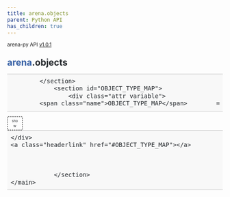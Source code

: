 ```yaml
---
title: arena.objects
parent: Python API
has_children: true
---
```

<small>arena-py API <a href="https://github.com/arenaxr/arena-py/blob/v1.0.1/arena">v1.0.1</a></small>
<div>
    <main class="pdoc">
            <section class="module-info">
                    <h1 class="modulename">
<a href="./arena.html">arena</a><wbr>.objects    </h1>

                
                
                
                
            </section>
                <section id="OBJECT_TYPE_MAP">
                    <div class="attr variable">
            <span class="name">OBJECT_TYPE_MAP</span>        =
<input id="OBJECT_TYPE_MAP-view-value" class="view-value-toggle-state" type="checkbox" aria-hidden="true" tabindex="-1">
            <label class="view-value-button pdoc-button" for="OBJECT_TYPE_MAP-view-value"></label><span class="default_value">{&#39;entity&#39;: &lt;class &#39;<a href="objects/entity.html#Entity">arena.objects.entity.Entity</a>&#39;&gt;, &#39;arenaui-button-panel&#39;: &lt;class &#39;<a href="objects/arenaui_button_panel.html#ArenauiButtonPanel">arena.objects.arenaui_button_panel.ArenauiButtonPanel</a>&#39;&gt;, &#39;arenaui-card&#39;: &lt;class &#39;<a href="objects/arenaui_card.html#ArenauiCard">arena.objects.arenaui_card.ArenauiCard</a>&#39;&gt;, &#39;arenaui-prompt&#39;: &lt;class &#39;<a href="objects/arenaui_prompt.html#ArenauiPrompt">arena.objects.arenaui_prompt.ArenauiPrompt</a>&#39;&gt;, &#39;box&#39;: &lt;class &#39;<a href="objects/box.html#Box">arena.objects.box.Box</a>&#39;&gt;, &#39;camera&#39;: &lt;class &#39;<a href="objects/camera.html#Camera">arena.objects.camera.Camera</a>&#39;&gt;, &#39;capsule&#39;: &lt;class &#39;<a href="objects/capsule.html#Capsule">arena.objects.capsule.Capsule</a>&#39;&gt;, &#39;circle&#39;: &lt;class &#39;<a href="objects/circle.html#Circle">arena.objects.circle.Circle</a>&#39;&gt;, &#39;cone&#39;: &lt;class &#39;<a href="objects/cone.html#Cone">arena.objects.cone.Cone</a>&#39;&gt;, &#39;cube&#39;: &lt;class &#39;<a href="objects/cube.html#Cube">arena.objects.cube.Cube</a>&#39;&gt;, &#39;cylinder&#39;: &lt;class &#39;<a href="objects/cylinder.html#Cylinder">arena.objects.cylinder.Cylinder</a>&#39;&gt;, &#39;dodecahedron&#39;: &lt;class &#39;<a href="objects/dodecahedron.html#Dodecahedron">arena.objects.dodecahedron.Dodecahedron</a>&#39;&gt;, &#39;gaussian_splatting&#39;: &lt;class &#39;<a href="objects/gaussian_splatting.html#GaussianSplatting">arena.objects.gaussian_splatting.GaussianSplatting</a>&#39;&gt;, &#39;gltf-model&#39;: &lt;class &#39;<a href="objects/gltf_model.html#GltfModel">arena.objects.gltf_model.GltfModel</a>&#39;&gt;, &#39;handLeft&#39;: &lt;class &#39;<a href="objects/hand_left.html#HandLeft">arena.objects.hand_left.HandLeft</a>&#39;&gt;, &#39;handRight&#39;: &lt;class &#39;<a href="objects/hand_right.html#HandRight">arena.objects.hand_right.HandRight</a>&#39;&gt;, &#39;icosahedron&#39;: &lt;class &#39;<a href="objects/icosahedron.html#Icosahedron">arena.objects.icosahedron.Icosahedron</a>&#39;&gt;, &#39;image&#39;: &lt;class &#39;<a href="objects/image.html#Image">arena.objects.image.Image</a>&#39;&gt;, &#39;light&#39;: &lt;class &#39;<a href="objects/light.html#Light">arena.objects.light.Light</a>&#39;&gt;, &#39;line&#39;: &lt;class &#39;<a href="objects/line.html#Line">arena.objects.line.Line</a>&#39;&gt;, &#39;obj-model&#39;: &lt;class &#39;<a href="objects/obj_model.html#ObjModel">arena.objects.obj_model.ObjModel</a>&#39;&gt;, &#39;ocean&#39;: &lt;class &#39;<a href="objects/ocean.html#Ocean">arena.objects.ocean.Ocean</a>&#39;&gt;, &#39;octahedron&#39;: &lt;class &#39;<a href="objects/octahedron.html#Octahedron">arena.objects.octahedron.Octahedron</a>&#39;&gt;, &#39;pcd-model&#39;: &lt;class &#39;<a href="objects/pcd_model.html#PcdModel">arena.objects.pcd_model.PcdModel</a>&#39;&gt;, &#39;plane&#39;: &lt;class &#39;<a href="objects/plane.html#Plane">arena.objects.plane.Plane</a>&#39;&gt;, &#39;ring&#39;: &lt;class &#39;<a href="objects/ring.html#Ring">arena.objects.ring.Ring</a>&#39;&gt;, &#39;roundedbox&#39;: &lt;class &#39;<a href="objects/roundedbox.html#Roundedbox">arena.objects.roundedbox.Roundedbox</a>&#39;&gt;, &#39;sphere&#39;: &lt;class &#39;<a href="objects/sphere.html#Sphere">arena.objects.sphere.Sphere</a>&#39;&gt;, &#39;tetrahedron&#39;: &lt;class &#39;<a href="objects/tetrahedron.html#Tetrahedron">arena.objects.tetrahedron.Tetrahedron</a>&#39;&gt;, &#39;text&#39;: &lt;class &#39;<a href="objects/text.html#Text">arena.objects.text.Text</a>&#39;&gt;, &#39;thickline&#39;: &lt;class &#39;<a href="objects/thickline.html#Thickline">arena.objects.thickline.Thickline</a>&#39;&gt;, &#39;threejs-scene&#39;: &lt;class &#39;<a href="objects/threejs_scene.html#ThreejsScene">arena.objects.threejs_scene.ThreejsScene</a>&#39;&gt;, &#39;torus&#39;: &lt;class &#39;<a href="objects/torus.html#Torus">arena.objects.torus.Torus</a>&#39;&gt;, &#39;torusKnot&#39;: &lt;class &#39;<a href="objects/torus_knot.html#TorusKnot">arena.objects.torus_knot.TorusKnot</a>&#39;&gt;, &#39;triangle&#39;: &lt;class &#39;<a href="objects/triangle.html#Triangle">arena.objects.triangle.Triangle</a>&#39;&gt;, &#39;urdf-model&#39;: &lt;class &#39;<a href="objects/urdf_model.html#UrdfModel">arena.objects.urdf_model.UrdfModel</a>&#39;&gt;, &#39;videosphere&#39;: &lt;class &#39;<a href="objects/videosphere.html#Videosphere">arena.objects.videosphere.Videosphere</a>&#39;&gt;}</span>

        
    </div>
    <a class="headerlink" href="#OBJECT_TYPE_MAP"></a>
    
    

                </section>
    </main>

<style>pre{line-height:125%;}span.linenos{color:inherit; background-color:transparent; padding-left:5px; padding-right:20px;}.pdoc-code .hll{background-color:#ffffcc}.pdoc-code{background:#f8f8f8;}.pdoc-code .c{color:#3D7B7B; font-style:italic}.pdoc-code .err{border:1px solid #FF0000}.pdoc-code .k{color:#008000; font-weight:bold}.pdoc-code .o{color:#666666}.pdoc-code .ch{color:#3D7B7B; font-style:italic}.pdoc-code .cm{color:#3D7B7B; font-style:italic}.pdoc-code .cp{color:#9C6500}.pdoc-code .cpf{color:#3D7B7B; font-style:italic}.pdoc-code .c1{color:#3D7B7B; font-style:italic}.pdoc-code .cs{color:#3D7B7B; font-style:italic}.pdoc-code .gd{color:#A00000}.pdoc-code .ge{font-style:italic}.pdoc-code .gr{color:#E40000}.pdoc-code .gh{color:#000080; font-weight:bold}.pdoc-code .gi{color:#008400}.pdoc-code .go{color:#717171}.pdoc-code .gp{color:#000080; font-weight:bold}.pdoc-code .gs{font-weight:bold}.pdoc-code .gu{color:#800080; font-weight:bold}.pdoc-code .gt{color:#0044DD}.pdoc-code .kc{color:#008000; font-weight:bold}.pdoc-code .kd{color:#008000; font-weight:bold}.pdoc-code .kn{color:#008000; font-weight:bold}.pdoc-code .kp{color:#008000}.pdoc-code .kr{color:#008000; font-weight:bold}.pdoc-code .kt{color:#B00040}.pdoc-code .m{color:#666666}.pdoc-code .s{color:#BA2121}.pdoc-code .na{color:#687822}.pdoc-code .nb{color:#008000}.pdoc-code .nc{color:#0000FF; font-weight:bold}.pdoc-code .no{color:#880000}.pdoc-code .nd{color:#AA22FF}.pdoc-code .ni{color:#717171; font-weight:bold}.pdoc-code .ne{color:#CB3F38; font-weight:bold}.pdoc-code .nf{color:#0000FF}.pdoc-code .nl{color:#767600}.pdoc-code .nn{color:#0000FF; font-weight:bold}.pdoc-code .nt{color:#008000; font-weight:bold}.pdoc-code .nv{color:#19177C}.pdoc-code .ow{color:#AA22FF; font-weight:bold}.pdoc-code .w{color:#bbbbbb}.pdoc-code .mb{color:#666666}.pdoc-code .mf{color:#666666}.pdoc-code .mh{color:#666666}.pdoc-code .mi{color:#666666}.pdoc-code .mo{color:#666666}.pdoc-code .sa{color:#BA2121}.pdoc-code .sb{color:#BA2121}.pdoc-code .sc{color:#BA2121}.pdoc-code .dl{color:#BA2121}.pdoc-code .sd{color:#BA2121; font-style:italic}.pdoc-code .s2{color:#BA2121}.pdoc-code .se{color:#AA5D1F; font-weight:bold}.pdoc-code .sh{color:#BA2121}.pdoc-code .si{color:#A45A77; font-weight:bold}.pdoc-code .sx{color:#008000}.pdoc-code .sr{color:#A45A77}.pdoc-code .s1{color:#BA2121}.pdoc-code .ss{color:#19177C}.pdoc-code .bp{color:#008000}.pdoc-code .fm{color:#0000FF}.pdoc-code .vc{color:#19177C}.pdoc-code .vg{color:#19177C}.pdoc-code .vi{color:#19177C}.pdoc-code .vm{color:#19177C}.pdoc-code .il{color:#666666}</style>
<style>:root{--pdoc-background:#fff;}.pdoc{--text:#212529;--muted:#6c757d;--link:#3660a5;--link-hover:#1659c5;--code:#f8f8f8;--active:#fff598;--accent:#eee;--accent2:#c1c1c1;--nav-hover:rgba(255, 255, 255, 0.5);--name:#0066BB;--def:#008800;--annotation:#007020;}</style>
<style>.pdoc{color:var(--text);box-sizing:border-box;line-height:1.5;background:none;}.pdoc .pdoc-button{cursor:pointer;display:inline-block;border:solid black 1px;border-radius:2px;font-size:.75rem;padding:calc(0.5em - 1px) 1em;transition:100ms all;}.pdoc .alert{padding:1rem 1rem 1rem calc(1.5rem + 24px);border:1px solid transparent;border-radius:.25rem;background-repeat:no-repeat;background-position:.75rem center;margin-bottom:1rem;}.pdoc .alert > em{display:none;}.pdoc .alert > *:last-child{margin-bottom:0;}.pdoc .alert.note {color:#084298;background-color:#cfe2ff;border-color:#b6d4fe;background-image:url("data:image/svg+xml,%3Csvg%20xmlns%3D%22http%3A//www.w3.org/2000/svg%22%20width%3D%2224%22%20height%3D%2224%22%20fill%3D%22%23084298%22%20viewBox%3D%220%200%2016%2016%22%3E%3Cpath%20d%3D%22M8%2016A8%208%200%201%200%208%200a8%208%200%200%200%200%2016zm.93-9.412-1%204.705c-.07.34.029.533.304.533.194%200%20.487-.07.686-.246l-.088.416c-.287.346-.92.598-1.465.598-.703%200-1.002-.422-.808-1.319l.738-3.468c.064-.293.006-.399-.287-.47l-.451-.081.082-.381%202.29-.287zM8%205.5a1%201%200%201%201%200-2%201%201%200%200%201%200%202z%22/%3E%3C/svg%3E");}.pdoc .alert.warning{color:#664d03;background-color:#fff3cd;border-color:#ffecb5;background-image:url("data:image/svg+xml,%3Csvg%20xmlns%3D%22http%3A//www.w3.org/2000/svg%22%20width%3D%2224%22%20height%3D%2224%22%20fill%3D%22%23664d03%22%20viewBox%3D%220%200%2016%2016%22%3E%3Cpath%20d%3D%22M8.982%201.566a1.13%201.13%200%200%200-1.96%200L.165%2013.233c-.457.778.091%201.767.98%201.767h13.713c.889%200%201.438-.99.98-1.767L8.982%201.566zM8%205c.535%200%20.954.462.9.995l-.35%203.507a.552.552%200%200%201-1.1%200L7.1%205.995A.905.905%200%200%201%208%205zm.002%206a1%201%200%201%201%200%202%201%201%200%200%201%200-2z%22/%3E%3C/svg%3E");}.pdoc .alert.danger{color:#842029;background-color:#f8d7da;border-color:#f5c2c7;background-image:url("data:image/svg+xml,%3Csvg%20xmlns%3D%22http%3A//www.w3.org/2000/svg%22%20width%3D%2224%22%20height%3D%2224%22%20fill%3D%22%23842029%22%20viewBox%3D%220%200%2016%2016%22%3E%3Cpath%20d%3D%22M5.52.359A.5.5%200%200%201%206%200h4a.5.5%200%200%201%20.474.658L8.694%206H12.5a.5.5%200%200%201%20.395.807l-7%209a.5.5%200%200%201-.873-.454L6.823%209.5H3.5a.5.5%200%200%201-.48-.641l2.5-8.5z%22/%3E%3C/svg%3E");}.pdoc .visually-hidden{position:absolute !important;width:1px !important;height:1px !important;padding:0 !important;margin:-1px !important;overflow:hidden !important;clip:rect(0, 0, 0, 0) !important;white-space:nowrap !important;border:0 !important;}.pdoc h1, .pdoc h2, .pdoc h3{font-weight:300;margin:.3em 0;padding:.2em 0;}.pdoc > section:not(.module-info) h1{font-size:1.5rem;font-weight:500;}.pdoc > section:not(.module-info) h2{font-size:1.4rem;font-weight:500;}.pdoc > section:not(.module-info) h3{font-size:1.3rem;font-weight:500;}.pdoc > section:not(.module-info) h4{font-size:1.2rem;}.pdoc > section:not(.module-info) h5{font-size:1.1rem;}.pdoc a{text-decoration:none;color:var(--link);}.pdoc a:hover{color:var(--link-hover);}.pdoc blockquote{margin-left:2rem;}.pdoc pre{border-top:1px solid var(--accent2);border-bottom:1px solid var(--accent2);margin-top:0;margin-bottom:1em;padding:.5rem 0 .5rem .5rem;overflow-x:auto;background-color:var(--code);}.pdoc code{color:var(--text);padding:.2em .4em;margin:0;font-size:85%;background-color:var(--accent);border-radius:6px;}.pdoc a > code{color:inherit;}.pdoc pre > code{display:inline-block;font-size:inherit;background:none;border:none;padding:0;}.pdoc > section:not(.module-info){margin-bottom:1.5rem;}.pdoc .modulename{margin-top:0;font-weight:bold;}.pdoc .modulename a{color:var(--link);transition:100ms all;}.pdoc .git-button{float:right;border:solid var(--link) 1px;}.pdoc .git-button:hover{background-color:var(--link);color:var(--pdoc-background);}.view-source-toggle-state,.view-source-toggle-state ~ .pdoc-code{display:none;}.view-source-toggle-state:checked ~ .pdoc-code{display:block;}.view-source-button{display:inline-block;float:right;font-size:.75rem;line-height:1.5rem;color:var(--muted);padding:0 .4rem 0 1.3rem;cursor:pointer;text-indent:-2px;}.view-source-button > span{visibility:hidden;}.module-info .view-source-button{float:none;display:flex;justify-content:flex-end;margin:-1.2rem .4rem -.2rem 0;}.view-source-button::before{position:absolute;content:"View Source";display:list-item;list-style-type:disclosure-closed;}.view-source-toggle-state:checked ~ .attr .view-source-button::before,.view-source-toggle-state:checked ~ .view-source-button::before{list-style-type:disclosure-open;}.pdoc .docstring{margin-bottom:1.5rem;}.pdoc section:not(.module-info) .docstring{margin-left:clamp(0rem, 5vw - 2rem, 1rem);}.pdoc .docstring .pdoc-code{margin-left:1em;margin-right:1em;}.pdoc h1:target,.pdoc h2:target,.pdoc h3:target,.pdoc h4:target,.pdoc h5:target,.pdoc h6:target,.pdoc .pdoc-code > pre > span:target{background-color:var(--active);box-shadow:-1rem 0 0 0 var(--active);}.pdoc .pdoc-code > pre > span:target{display:block;}.pdoc div:target > .attr,.pdoc section:target > .attr,.pdoc dd:target > a{background-color:var(--active);}.pdoc *{scroll-margin:2rem;}.pdoc .pdoc-code .linenos{user-select:none;}.pdoc .attr:hover{filter:contrast(0.95);}.pdoc section, .pdoc .classattr{position:relative;}.pdoc .headerlink{--width:clamp(1rem, 3vw, 2rem);position:absolute;top:0;left:calc(0rem - var(--width));transition:all 100ms ease-in-out;opacity:0;}.pdoc .headerlink::before{content:"#";display:block;text-align:center;width:var(--width);height:2.3rem;line-height:2.3rem;font-size:1.5rem;}.pdoc .attr:hover ~ .headerlink,.pdoc *:target > .headerlink,.pdoc .headerlink:hover{opacity:1;}.pdoc .attr{display:block;margin:.5rem 0 .5rem;padding:.4rem .4rem .4rem 1rem;background-color:var(--accent);overflow-x:auto;}.pdoc .classattr{margin-left:2rem;}.pdoc .name{color:var(--name);font-weight:bold;}.pdoc .def{color:var(--def);font-weight:bold;}.pdoc .signature{background-color:transparent;}.pdoc .param, .pdoc .return-annotation{white-space:pre;}.pdoc .signature.multiline .param{display:block;}.pdoc .signature.condensed .param{display:inline-block;}.pdoc .annotation{color:var(--annotation);}.pdoc .view-value-toggle-state,.pdoc .view-value-toggle-state ~ .default_value{display:none;}.pdoc .view-value-toggle-state:checked ~ .default_value{display:inherit;}.pdoc .view-value-button{font-size:.5rem;vertical-align:middle;border-style:dashed;margin-top:-0.1rem;}.pdoc .view-value-button:hover{background:white;}.pdoc .view-value-button::before{content:"show";text-align:center;width:2.2em;display:inline-block;}.pdoc .view-value-toggle-state:checked ~ .view-value-button::before{content:"hide";}.pdoc .inherited{margin-left:2rem;}.pdoc .inherited dt{font-weight:700;}.pdoc .inherited dt, .pdoc .inherited dd{display:inline;margin-left:0;margin-bottom:.5rem;}.pdoc .inherited dd:not(:last-child):after{content:", ";}.pdoc .inherited .class:before{content:"class ";}.pdoc .inherited .function a:after{content:"()";}.pdoc .search-result .docstring{overflow:auto;max-height:25vh;}.pdoc .search-result.focused > .attr{background-color:var(--active);}.pdoc .attribution{margin-top:2rem;display:block;opacity:0.5;transition:all 200ms;filter:grayscale(100%);}.pdoc .attribution:hover{opacity:1;filter:grayscale(0%);}.pdoc .attribution img{margin-left:5px;height:35px;vertical-align:middle;width:70px;transition:all 200ms;}.pdoc table{display:block;width:max-content;max-width:100%;overflow:auto;margin-bottom:1rem;}.pdoc table th{font-weight:600;}.pdoc table th, .pdoc table td{padding:6px 13px;border:1px solid var(--accent2);}</style></div>